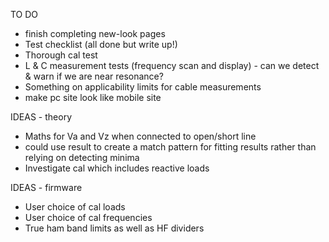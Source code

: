 TO DO
   - finish completing new-look pages
   - Test checklist (all done but write up!)
   - Thorough cal test
   - L & C measurement tests (frequency scan and display) - can we detect & warn if we are near resonance?
   - Something on applicability limits for cable measurements
   - make pc site look like mobile site


IDEAS - theory
  - Maths for Va and Vz when connected to open/short line
  - could use result to create a match pattern for fitting results rather than relying on detecting minima
  - Investigate cal which includes reactive loads

IDEAS - firmware
  - User choice of cal loads
  - User choice of cal frequencies
  - True ham band limits as well as HF dividers


